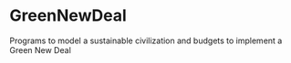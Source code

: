 GreenNewDeal
============

Programs to model a sustainable civilization and budgets to implement a Green New Deal
